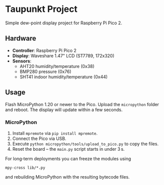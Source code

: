 # Taupunkt Project

Simple dew-point display project for Raspberry Pi Pico 2.

## Hardware

- **Controller**: Raspberry Pi Pico 2
- **Display**: Waveshare 1.47" LCD (ST7789, 172x320)
- **Sensors**:
  - AHT20 humidity/temperature (0x38)
  - BMP280 pressure (0x76)
  - SHT41 indoor humidity/temperature (0x44)

## Usage
Flash MicroPython 1.20 or newer to the Pico. Upload the `micropython` folder
and reboot. The display will update within a few seconds.

### MicroPython
1. Install `mpremote` via `pip install mpremote`.
2. Connect the Pico via USB.
3. Execute `python micropython/tools/upload_to_pico.py` to copy the files.
4. Reset the board – the `main.py` script starts in under 3 s.

For long‑term deployments you can freeze the modules using
```
mpy-cross lib/*.py
```
and rebuilding MicroPython with the resulting bytecode files.
